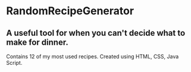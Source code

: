 # RandomRecipeGenerator

## A useful tool for when you can't decide what to make for dinner.
 Contains 12 of my most used recipes. Created using HTML, CSS, Java Script.
